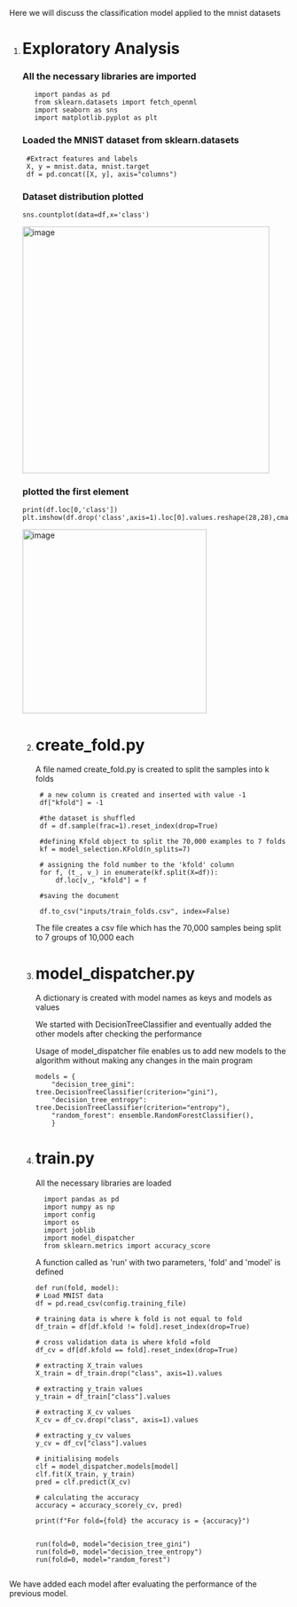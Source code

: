 
Here we will discuss the classification model applied to the mnist datasets

1. # Exploratory Analysis

   ### All the necessary libraries are imported
   ```import numpy as np
      import pandas as pd
      from sklearn.datasets import fetch_openml
      import seaborn as sns
      import matplotlib.pyplot as plt
   ```
   ### Loaded the MNIST dataset from sklearn.datasets

   ```mnist = fetch_openml("mnist_784")
    #Extract features and labels
    X, y = mnist.data, mnist.target
    df = pd.concat([X, y], axis="columns")
   ```
   ### Dataset distribution plotted
   ```
   sns.countplot(data=df,x='class')
   ```
   <img width="445" alt="image" src="https://github.com/sreehari32/MNIST_classification/assets/51872549/7ec235c7-27c1-4fb0-82ea-3092c53fdd45">

   ### plotted the first element
   ```
   print(df.loc[0,'class'])
   plt.imshow(df.drop('class',axis=1).loc[0].values.reshape(28,28),cmap='gray')
   ```


   <img width="332" alt="image" src="https://github.com/sreehari32/MNIST_classification/assets/51872549/7200b1d8-716c-483d-946c-1e08677771d0">




   2. # create_fold.py
      
      A file named create_fold.py is created to split the samples into k folds
      
      ```
       # a new column is created and inserted with value -1
       df["kfold"] = -1

       #the dataset is shuffled
       df = df.sample(frac=1).reset_index(drop=True)

       #defining Kfold object to split the 70,000 examples to 7 folds
       kf = model_selection.KFold(n_splits=7)

       # assigning the fold number to the 'kfold' column   
       for f, (t_, v_) in enumerate(kf.split(X=df)):
           df.loc[v_, "kfold"] = f

       #saving the document

       df.to_csv("inputs/train_folds.csv", index=False)
       ```
      The file creates a csv file which has the 70,000 samples being split to 7 groups of 10,000 each

   4. # model_dispatcher.py
  
      A dictionary is created with model names as keys and models as values

      We started with DecisionTreeClassifier and eventually added the other models after checking the performance

      Usage of model_dispatcher file enables us to add new models to the algorithm without making any changes in the main program
      ```
      models = {
          "decision_tree_gini": tree.DecisionTreeClassifier(criterion="gini"),
          "decision_tree_entropy": tree.DecisionTreeClassifier(criterion="entropy"),
          "random_forest": ensemble.RandomForestClassifier(),
          }
      ```
    5. # train.py

         All the necessary libraries are loaded

       ```
         import pandas as pd
         import numpy as np
         import config
         import os
         import joblib
         import model_dispatcher
         from sklearn.metrics import accuracy_score

          ```

       A function called as 'run' with two parameters, 'fold' and 'model' is defined

       ```
       def run(fold, model):
       # Load MNIST data
       df = pd.read_csv(config.training_file)

       # training data is where k fold is not equal to fold
       df_train = df[df.kfold != fold].reset_index(drop=True)

       # cross validation data is where kfold =fold
       df_cv = df[df.kfold == fold].reset_index(drop=True)

       # extracting X_train values
       X_train = df_train.drop("class", axis=1).values

       # extracting y_train values
       y_train = df_train["class"].values

       # extracting X_cv values
       X_cv = df_cv.drop("class", axis=1).values

       # extracting y_cv values
       y_cv = df_cv["class"].values

       # initialising models
       clf = model_dispatcher.models[model]
       clf.fit(X_train, y_train)
       pred = clf.predict(X_cv)

       # calculating the accuracy
       accuracy = accuracy_score(y_cv, pred)

       print(f"For fold={fold} the accuracy is = {accuracy}")


       run(fold=0, model="decision_tree_gini")
       run(fold=0, model="decision_tree_entropy")
       run(fold=0, model="random_forest")

   ```

We have added each model after evaluating the performance of the previous model.















